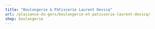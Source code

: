 ```yaml
---
title: "Boulangerie & Pâtisserie Laurent Devicq"
url: /plaisance-du-gers/boulangerie-et-patisserie-laurent-devicq/
shop: boulangerie
---
```

